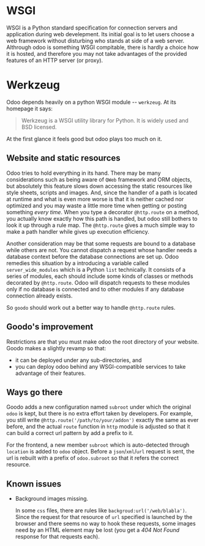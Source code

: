 # WSGI
WSGI is a Python standard specification for connection servers and application during web develepment. Its initial goal is to let users choose a web framework without disturbing who stands at side of a web server. Althrough odoo is something WSGI compitable, there is hardly a choice how it is hosted, and therefore you may not take advantages of the provided features of an HTTP server (or proxy).

# Werkzeug
Odoo depends heavily on a python WSGI module \-\- `werkzeug`. At its homepage it says:

> Werkzeug is a WSGI utility library for Python. It is widely used and BSD licensed.

At the first glance it feels good but odoo plays too much on it.

## Website and static resources
Odoo tries to hold everything in its hand. There may be many considerations such as being aware of `QWeb` framework and ORM objects, but absolutely this feature slows down accessing the static resources like style sheets, scripts and images. And, since the handler of a path is located at runtime and what is even more worse is that it is neither cached nor optimized and you may waste a little more time when getting or posting something *every time*. When you type a decorator `@http.route` on a method, you actually know exactly how this path is handled, but odoo still bothers to look it up through a rule map. The `@http.route` gives a much simple way to make a path handler while gives up execution efficiency.

Another consideration may be that some requests are bound to a database while others are not. You cannot dispatch a request whose handler needs a database context before the database connections are set up. Odoo remedies this situation by a introducing a variable called `server_wide_modules` which is a Python `list` technically. It consists of a series of modules, each should include some kinds of classes or methods decorated by `@http.route`. Odoo will dispatch requests to these modules only if no database is connected and to other modules if any database connection already exists.   

So `goodo` should work out a better way to handle `@http.route` rules.

## Goodo's improvement

Restrictions are that you must make odoo the root directory of your website. Goodo makes a slightly revamp so that:

* it can be deployed under any sub-directories, and
* you can deploy odoo behind any WSGI-compatible services to take advantage of their features.

## Ways go there

Goodo adds a new configuration named `subroot` under which the original `odoo` is kept, but there is no extra effort taken by developers. For example, you still write `@http.route('/path/to/your/addon')` exactly the same as ever before, and the actual `route` function in `http` module is adjusted so that it can build a correct url pattern by add a prefix to it.

For the frontend, a new member `subroot` which is auto-detected through `location` is added to `odoo` object. Before a `json`/`xml`/`url` request is sent, the url is rebuilt with a prefix of `odoo.subroot` so that it refers the correct resource.  

## Known issues

* Background images missing.

    In some `css` files, there are rules like `backgroud:url('/web/blabla')`. Since the request for that resource of `url` specified is launched by the browser and there seems no way to hook these requests, some images need by an HTML element may be lost (you get a *404 Not Found* response for that requests each). 